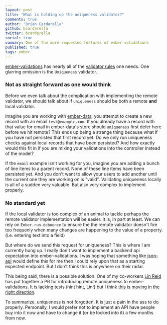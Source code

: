 ```yaml
---
layout: post
title: "What is holding up the uniqueness validator?"
comments: true
author: 'Brian Cardarella'
github: bcardarella
twitter: bcardarella
social: true
summary: One of the more requested features of ember-validations
published: true
tags: ember
---
```


[ember-validations](https://github.com/dockyard/ember-validations) has
nearly all of the [validator
rules](https://github.com/dockyard/ember-validations#validators) one needs.
One glarring omission is the `Uniqueness` validator.

### Not as straight forward as one would think

Before we even talk about the complication with implementing the remote
validator, we should talk about if `uniqueness` should be both a remote 
**and** local validator.

Imagine you are working with
[ember-data](https://github.com/emberjs/data), you attempt to create a
new record with an email `test@example.com`. If you already have a
record with that value for email in ember-data's store should
`uniqueness` first defer here before we hit remote? This ends up being a
strange thing because what if you have not persisted that first record
yet. Do we only run uniqueness checks against local records that have
been persisted? And how exactly would this fit in if you are mixing your
validations into the controller instead of the model?

If the `email` example isn't working for you, imagine you are adding a
bunch of line items to a parent record. None of these line items have
been persisted yet. And you don't want to allow your users to add
another until the current one they are working on is "valid". Validating
uniqueness locally is all of a sudden very valuable. But also very
complex to implement properly.

### No standard yet

If the local validator is too complex of an animal to tackle perhaps the
remote validator implementation will be easier. It is, in part at least.
We can rely on `Ember.run.debounce` to ensure the the remote validator
doesn't fire too frequenly when many changes are happening to the value
of a property. (i.e. entering text into a field)

But where do we send this request for uniqueness? This is where I am
currently hung up. I really don't want to implement a backend api
expectation into ember-validations. I was hoping that something like
[json-api](http:/jsonapi.org) would define this for me then I could rely upon that as a
starting expected endpoint. But I don't think this is anywhere on their
radar.

This being said, there is a possible solution. One of my co-workers [Lin
Reid](https://twitter.com/linstula) has put together a PR for
introducing remote uniqueness to ember-validations. It is lacking tests
(hint hint, Lin!) but I think [this is moving in the right
direction](https://github.com/dockyard/ember-validations/pull/117).

To summarize, uniqueness is not forgotten. It is just a pain in the ass
to do properly. Personally, I would prefer not to implement an API have
people buy into it now and have to change it (or be locked into it) a
few months from now.
